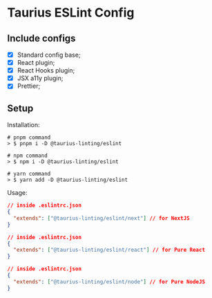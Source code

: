 # Taurius ESLint Config

## Include configs

- [x] Standard config base;
- [x] React plugin;
- [x] React Hooks plugin;
- [x] JSX a11y plugin;
- [x] Prettier;

## Setup

Installation:

```shell
# pnpm command
> $ pnpm i -D @taurius-linting/eslint

# npm command
> $ npm i -D @taurius-linting/eslint

# yarn command
> $ yarn add -D @taurius-linting/eslint
```

Usage: 
```json
// inside .eslintrc.json
{
  "extends": ["@taurius-linting/eslint/next"] // for NextJS
}
```

```json
// inside .eslintrc.json
{
  "extends": ["@taurius-linting/eslint/react"] // for Pure React
}
```

```json
// inside .eslintrc.json
{
  "extends": ["@taurius-linting/eslint/node"] // for Pure NodeJS
}
```